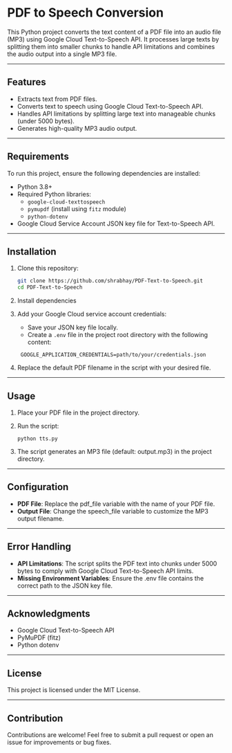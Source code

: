 # PDF to Speech Conversion

This Python project converts the text content of a PDF file into an audio file (MP3) using Google Cloud Text-to-Speech API. It processes large texts by splitting them into smaller chunks to handle API limitations and combines the audio output into a single MP3 file.

---

## Features

- Extracts text from PDF files.
- Converts text to speech using Google Cloud Text-to-Speech API.
- Handles API limitations by splitting large text into manageable chunks (under 5000 bytes).
- Generates high-quality MP3 audio output.

---

## Requirements

To run this project, ensure the following dependencies are installed:

- Python 3.8+
- Required Python libraries:
  - `google-cloud-texttospeech`
  - `pymupdf` (install using `fitz` module)
  - `python-dotenv`
- Google Cloud Service Account JSON key file for Text-to-Speech API.

---

## Installation

1. Clone this repository:
   ```bash
   git clone https://github.com/shrabhay/PDF-Text-to-Speech.git
   cd PDF-Text-to-Speech

2. Install dependencies

3. Add your Google Cloud service account credentials:

   * Save your JSON key file locally.
   * Create a `.env` file in the project root directory with the following content:
   ```text
    GOOGLE_APPLICATION_CREDENTIALS=path/to/your/credentials.json
    ```
   
4. Replace the default PDF filename in the script with your desired file.

---

## Usage
1. Place your PDF file in the project directory.

2. Run the script:
    ```commandline
    python tts.py
    ```

3. The script generates an MP3 file (default: output.mp3) in the project directory.

---

## Configuration
* **PDF File**: Replace the pdf_file variable with the name of your PDF file.
* **Output File**: Change the speech_file variable to customize the MP3 output filename.

---

## Error Handling
* **API Limitations**: The script splits the PDF text into chunks under 5000 bytes to comply with Google Cloud Text-to-Speech API limits.
* **Missing Environment Variables**: Ensure the .env file contains the correct path to the JSON key file.

---

## Acknowledgments
* Google Cloud Text-to-Speech API
* PyMuPDF (fitz)
* Python dotenv

---

## License
This project is licensed under the MIT License.

---

## Contribution
Contributions are welcome! Feel free to submit a pull request or open an issue for improvements or bug fixes.